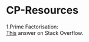 # CP-Resources

1.Prime Factorisation:  
[This](https://stackoverflow.com/a/50278321/10400627) answer on Stack Overflow.
